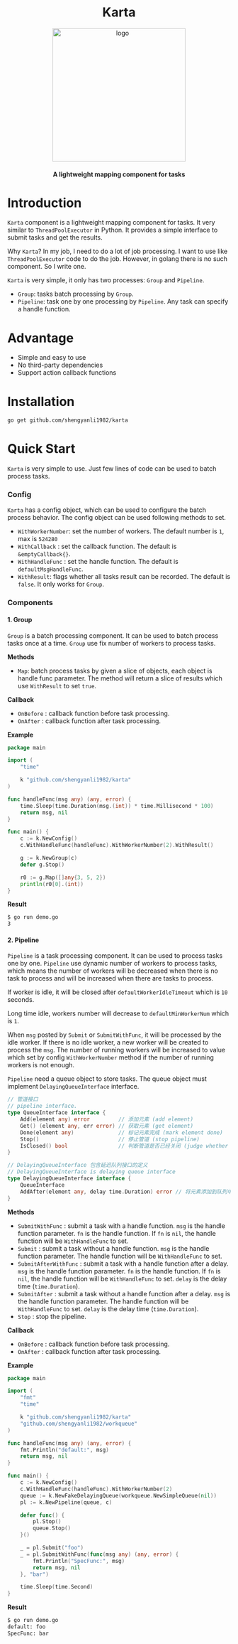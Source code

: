 <div align="center">
	<h1>Karta</h1>
	<img src="assets/logo.png" alt="logo" width="300px">
	<h4>A lightweight mapping component for tasks</h4>
</div>

# Introduction

`Karta` component is a lightweight mapping component for tasks. It very similar to `ThreadPoolExecutor` in Python. It provides a simple interface to submit tasks and get the results.

Why `Karta`? In my job, I need to do a lot of job processing. I want to use like `ThreadPoolExecutor` code to do the job. However, in golang there is no such component. So I write one.

`Karta` is very simple, it only has two processes: `Group` and `Pipeline`.

-   `Group`: tasks batch processing by `Group`.
-   `Pipeline`: task one by one processing by `Pipeline`. Any task can specify a handle function.

# Advantage

-   Simple and easy to use
-   No third-party dependencies
-   Support action callback functions

# Installation

```bash
go get github.com/shengyanli1982/karta
```

# Quick Start

`Karta` is very simple to use. Just few lines of code can be used to batch process tasks.

### Config

`Karta` has a config object, which can be used to configure the batch process behavior. The config object can be used following methods to set.

-   `WithWorkerNumber`: set the number of workers. The default number is `1`, max is `524280`
-   `WithCallback` : set the callback function. The default is `&emptyCallback{}`.
-   `WithHandleFunc` : set the handle function. The default is `defaultMsgHandleFunc`.
-   `WithResult`: flags whether all tasks result can be recorded. The default is `false`. It only works for `Group`.

### Components

#### 1. Group

`Group` is a batch processing component. It can be used to batch process tasks once at a time. `Group` use fix number of workers to process tasks.

**Methods**

-   `Map`: batch process tasks by given a slice of objects, each object is handle func parameter. The method will return a slice of results which use `WithResult` to set `true`.

**Callback**

-   `OnBefore` : callback function before task processing.
-   `OnAfter` : callback function after task processing.

**Example**

```go
package main

import (
	"time"

	k "github.com/shengyanli1982/karta"
)

func handleFunc(msg any) (any, error) {
	time.Sleep(time.Duration(msg.(int)) * time.Millisecond * 100)
	return msg, nil
}

func main() {
	c := k.NewConfig()
	c.WithHandleFunc(handleFunc).WithWorkerNumber(2).WithResult()

	g := k.NewGroup(c)
	defer g.Stop()

	r0 := g.Map([]any{3, 5, 2})
	println(r0[0].(int))
}
```

**Result**

```bash
$ go run demo.go
3
```

#### 2. Pipeline

`Pipeline` is a task processing component. It can be used to process tasks one by one. `Pipeline` use dynamic number of workers to process tasks, which means the number of workers will be decreased when there is no task to process and will be increased when there are tasks to process.

If worker is idle, it will be closed after `defaultWorkerIdleTimeout` which is `10` seconds.

Long time idle, workers number will decrease to `defaultMinWorkerNum` which is `1`.

When `msg` posted by `Submit` or `SubmitWithFunc`, it will be processed by the idle worker. If there is no idle worker, a new worker will be created to process the `msg`. The number of running workers will be increased to value which set by config `WithWorkerNumber` method if the number of running workers is not enough.

`Pipeline` need a queue object to store tasks. The queue object must implement `DelayingQueueInterface` interface.

```go
// 管道接口
// pipeline interface.
type QueueInterface interface {
	Add(element any) error         // 添加元素 (add element)
	Get() (element any, err error) // 获取元素 (get element)
	Done(element any)              // 标记元素完成 (mark element done)
	Stop()                         // 停止管道 (stop pipeline)
	IsClosed() bool                // 判断管道是否已经关闭 (judge whether pipeline is closed)
}

// DelayingQueueInterface 包含延迟队列接口的定义
// DelayingQueueInterface is delaying queue interface
type DelayingQueueInterface interface {
	QueueInterface
	AddAfter(element any, delay time.Duration) error // 将元素添加到队列中，并在指定的延迟后立即可用 (add an element to the queue, making it available after the specified delay)
}
```

**Methods**

-   `SubmitWithFunc` : submit a task with a handle function. `msg` is the handle function parameter. `fn` is the handle function. If `fn` is `nil`, the handle function will be `WithHandleFunc` to set.
-   `Submit` : submit a task without a handle function. `msg` is the handle function parameter. The handle function will be `WithHandleFunc` to set.
-   `SubmitAfterWithFunc` : submit a task with a handle function after a delay. `msg` is the handle function parameter. `fn` is the handle function. If `fn` is `nil`, the handle function will be `WithHandleFunc` to set. `delay` is the delay time (`time.Duration`).
-   `SubmitAfter` : submit a task without a handle function after a delay. `msg` is the handle function parameter. The handle function will be `WithHandleFunc` to set. `delay` is the delay time (`time.Duration`).
-   `Stop` : stop the pipeline.

**Callback**

-   `OnBefore` : callback function before task processing.
-   `OnAfter` : callback function after task processing.

**Example**

```go
package main

import (
	"fmt"
	"time"

	k "github.com/shengyanli1982/karta"
	"github.com/shengyanli1982/workqueue"
)

func handleFunc(msg any) (any, error) {
	fmt.Println("default:", msg)
	return msg, nil
}

func main() {
	c := k.NewConfig()
	c.WithHandleFunc(handleFunc).WithWorkerNumber(2)
	queue := k.NewFakeDelayingQueue(workqueue.NewSimpleQueue(nil))
	pl := k.NewPipeline(queue, c)

	defer func() {
		pl.Stop()
		queue.Stop()
	}()

	_ = pl.Submit("foo")
	_ = pl.SubmitWithFunc(func(msg any) (any, error) {
		fmt.Println("SpecFunc:", msg)
		return msg, nil
	}, "bar")

	time.Sleep(time.Second)
}
```

**Result**

```bash
$ go run demo.go
default: foo
SpecFunc: bar
```
